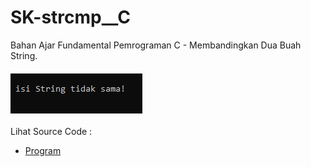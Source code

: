 # SK-strcmp__C
Bahan Ajar Fundamental Pemrograman C - Membandingkan Dua Buah String.<br><br>
<img src="https://github.com/RizkyKhapidsyah/SK-strcmp__C/blob/master/SK-strcmp__C/Result/001.PNG"><br><br>
Lihat Source Code : <br>
- <a href="https://github.com/RizkyKhapidsyah/SK-strcmp__C/blob/master/SK-strcmp__C/Source.c">Program</a>
